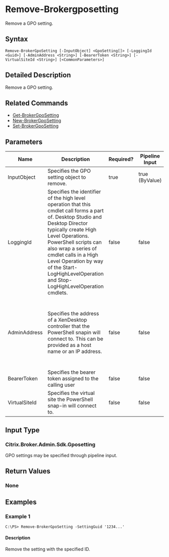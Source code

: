 ﻿
# Remove-Brokergposetting
Remove a GPO setting.
## Syntax
```
Remove-BrokerGpoSetting [-InputObject] <GpoSetting[]> [-LoggingId <Guid>] [-AdminAddress <String>] [-BearerToken <String>] [-VirtualSiteId <String>] [<CommonParameters>]
```
## Detailed Description
Remove a GPO setting.


## Related Commands

* [Get-BrokerGpoSetting](../Get-BrokerGpoSetting/)
* [New-BrokerGpoSetting](../New-BrokerGpoSetting/)
* [Set-BrokerGpoSetting](../Set-BrokerGpoSetting/)
## Parameters
| Name   | Description | Required? | Pipeline Input | Default Value |
| --- | --- | --- | --- | --- |
| InputObject | Specifies the GPO setting object to remove. | true | true (ByValue) |  |
| LoggingId | Specifies the identifier of the high level operation that this cmdlet call forms a part of. Desktop Studio and Desktop Director typically create High Level Operations. PowerShell scripts can also wrap a series of cmdlet calls in a High Level Operation by way of the Start-LogHighLevelOperation and Stop-LogHighLevelOperation cmdlets. | false | false |  |
| AdminAddress | Specifies the address of a XenDesktop controller that the PowerShell snapin will connect to. This can be provided as a host name or an IP address. | false | false | Localhost. Once a value is provided by any cmdlet, this value will become the default. |
| BearerToken | Specifies the bearer token assigned to the calling user | false | false |  |
| VirtualSiteId | Specifies the virtual site the PowerShell snap-in will connect to. | false | false |  |

## Input Type

### Citrix.Broker.Admin.Sdk.Gposetting
GPO settings may be specified through pipeline input.
## Return Values

### None

## Examples

### Example 1
```
C:\PS> Remove-BrokerGpoSetting -SettingGuid '1234...'
```
#### Description
Remove the setting with the specified ID.
